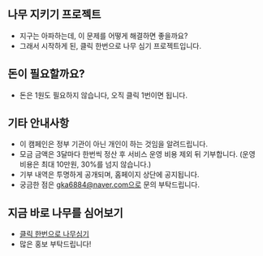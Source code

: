 ## 나무 지키기 프로젝트
- 지구는 아파하는데, 이 문제를 어떻게 해결하면 좋을까요?
- 그래서 시작하게 된, 클릭 한번으로 나무 심기 프로젝트입니다.

## 돈이 필요할까요?
- 돈은 1원도 필요하지 않습니다, 오직 클릭 1번이면 됩니다.

## 기타 안내사항
- 이 캠페인은 정부 기관이 아닌 개인이 하는 것임을 알려드립니다.
- 모금 금액은 3달마다 한번씩 정산 후 서비스 운영 비용 제외 뒤 기부합니다. (운영 비용은 최대 10만원, 30%를 넘지 않습니다.)
- 기부 내역은 투명하게 공개되며, 홈페이지 상단에 공지됩니다.
- 궁금한 점은 gka6884@naver.com으로 문의 부탁드립니다.

## 지금 바로 나무를 심어보기
- [클릭 한번으로 나무심기](https://maketree.netlify.app/)
- 많은 홍보 부탁드립니다!
